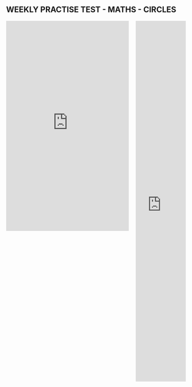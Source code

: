 ## WEEKLY PRACTISE TEST - MATHS - CIRCLES

<div style="display: flex; align-items: flex-start;">

  <div style="flex: 1; padding-right: 10px;">
    <iframe src="https://docs.google.com/presentation/d/e/2PACX-1vTsuAyFdEKD_z0BsHS_fE4hYmphaf8pufaBchPpPFLmpG_8shDGzsh3j-5UXvygTRECfhvuoaSt2Ynf/embed?start=false&loop=false&delayms=3000&rm=minimal" frameborder="0" width="100%" height="569" allowfullscreen="true" mozallowfullscreen="true" webkitallowfullscreen="true"></iframe>
  </div>

  <div style="flex: 0 0 30%; padding-left: 10px; transform: scale(0.9); transform-origin: top left;">
    <iframe src="https://docs.google.com/forms/d/e/1FAIpQLScrpxYH7XYZQA3sbR8hyMySRFm0zhzPDbl3l_CzqE1LDljDLQ/viewform?embedded=true" width="100%" height="1085" frameborder="0" marginheight="0" marginwidth="0">Loading…</iframe>
  </div>

</div>
